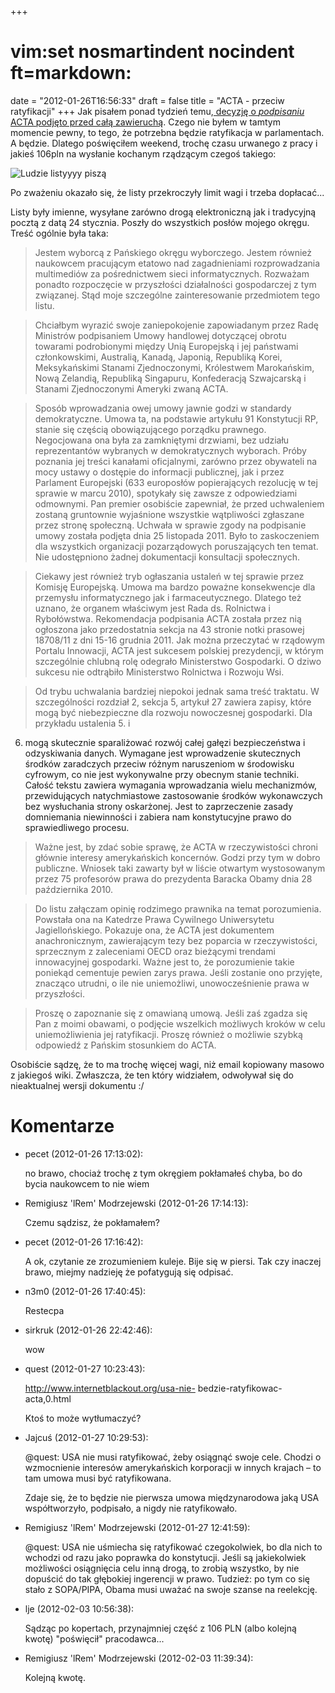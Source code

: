 +++
# vim:set nosmartindent nocindent ft=markdown:
date = "2012-01-26T16:56:33"
draft = false
title = "ACTA - przeciw ratyfikacji"
+++
Jak pisałem ponad tydzień temu,[ decyzję o _podpisaniu_ ACTA podjęto przed
całą zawieruchą](http://blog.lrem.net/2012/01/18/przyjelismy-acta/). Czego nie
byłem w tamtym momencie pewny, to tego, że potrzebna będzie ratyfikacja w
parlamentach. A będzie. Dlatego poświęciłem weekend, trochę czasu urwanego z
pracy i jakieś 106pln na wysłanie kochanym rządzącym czegoś takiego:

![Ludzie listyyyy piszą](http://pub.lrem.net/2012/01/listy.jpg)

Po zważeniu okazało się, że listy przekroczyły limit wagi i trzeba dopłacać...

Listy były imienne, wysyłane zarówno drogą elektroniczną jak i tradycyjną
pocztą z datą 24 stycznia. Poszły do wszystkich posłów mojego okręgu. Treść
ogólnie była taka:

> Jestem wyborcą z Pańskiego okręgu wyborczego. Jestem również naukowcem
pracującym etatowo nad zagadnieniami rozprowadzania multimediów za
pośrednictwem sieci informatycznych. Rozważam ponadto rozpoczęcie w
przyszłości działalności gospodarczej z tym związanej. Stąd moje szczególne
zainteresowanie przedmiotem tego listu.

>

> Chciałbym wyrazić swoje zaniepokojenie zapowiadanym przez Radę Ministrów
podpisaniem Umowy handlowej dotyczącej obrotu towarami podrobionymi między
Unią Europejską i jej państwami członkowskimi, Australią, Kanadą, Japonią,
Republiką Korei, Meksykańskimi Stanami Zjednoczonymi, Królestwem Marokańskim,
Nową Zelandią, Republiką Singapuru, Konfederacją Szwajcarską i Stanami
Zjednoczonymi Ameryki zwaną ACTA.

>

> Sposób wprowadzania owej umowy jawnie godzi w standardy demokratyczne. Umowa
ta, na podstawie artykułu 91 Konstytucji RP, stanie się częścią obowiązującego
porządku prawnego. Negocjowana ona była za zamkniętymi drzwiami, bez udziału
reprezentantów wybranych w demokratycznych wyborach. Próby poznania jej treści
kanałami oficjalnymi, zarówno przez obywateli na mocy ustawy o dostępie do
informacji publicznej, jak i przez Parlament Europejski (633 europosłów
popierających rezolucję w tej sprawie w marcu 2010), spotykały się zawsze z
odpowiedziami odmownymi. Pan premier osobiście zapewniał, że przed uchwaleniem
zostaną gruntownie wyjaśnione wszystkie wątpliwości zgłaszane przez stronę
społeczną. Uchwała w sprawie zgody na podpisanie umowy została podjęta dnia 25
listopada 2011. Było to zaskoczeniem dla wszystkich organizacji pozarządowych
poruszających ten temat. Nie udostępniono żadnej dokumentacji konsultacji
społecznych.

>

> Ciekawy jest również tryb ogłaszania ustaleń w tej sprawie przez Komisję
Europejską. Umowa ma bardzo poważne konsekwencje dla przemysłu informatycznego
jak i farmaceutycznego. Dlatego też uznano, że organem właściwym jest Rada ds.
Rolnictwa i Rybołówstwa. Rekomendacja podpisania ACTA została przez nią
ogłoszona jako przedostatnia sekcja na 43 stronie notki prasowej 18708/11 z
dni 15-16 grudnia 2011. Jak można przeczytać w rządowym Portalu Innowacji,
ACTA jest sukcesem polskiej prezydencji, w którym szczególnie chlubną rolę
odegrało Ministerstwo Gospodarki. O dziwo sukcesu nie odtrąbiło Ministerstwo
Rolnictwa i Rozwoju Wsi.

>

> Od trybu uchwalania bardziej niepokoi jednak sama treść traktatu. W
szczególności rozdział 2, sekcja 5, artykuł 27 zawiera zapisy, które mogą być
niebezpieczne dla rozwoju nowoczesnej gospodarki. Dla przykładu ustalenia 5. i
6. mogą skutecznie sparaliżować rozwój całej gałęzi bezpieczeństwa i
odzyskiwania danych. Wymagane jest wprowadzenie skutecznych środków zaradczych
przeciw różnym naruszeniom w środowisku cyfrowym, co nie jest wykonywalne przy
obecnym stanie techniki. Całość tekstu zawiera wymagania wprowadzania wielu
mechanizmów, przewidujących natychmiastowe zastosowanie środków wykonawczych
bez wysłuchania strony oskarżonej. Jest to zaprzeczenie zasady domniemania
niewinności i zabiera nam konstytucyjne prawo do sprawiedliwego procesu.

>

> Ważne jest, by zdać sobie sprawę, że ACTA w rzeczywistości chroni głównie
interesy amerykańskich koncernów. Godzi przy tym w dobro publiczne. Wniosek
taki zawarty był w liście otwartym wystosowanym przez 75 profesorów prawa do
prezydenta Baracka Obamy dnia 28 października 2010.

>

> Do listu załączam opinię rodzimego prawnika na temat porozumienia. Powstała
ona na Katedrze Prawa Cywilnego Uniwersytetu Jagiellońskiego. Pokazuje ona, że
ACTA jest dokumentem anachronicznym, zawierającym tezy bez poparcia w
rzeczywistości, sprzecznym z zaleceniami OECD oraz bieżącymi trendami
innowacyjnej gospodarki. Ważne jest to, że porozumienie takie poniekąd
cementuje pewien zarys prawa. Jeśli zostanie ono przyjęte, znacząco utrudni, o
ile nie uniemożliwi, unowocześnienie prawa w przyszłości.

>

> Proszę o zapoznanie się z omawianą umową. Jeśli zaś zgadza się Pan z moimi
obawami, o podjęcie wszelkich możliwych kroków w celu uniemożliwienia jej
ratyfikacji. Proszę również o możliwie szybką odpowiedź z Pańskim stosunkiem
do ACTA.

Osobiście sądzę, że to ma trochę więcej wagi, niż email kopiowany masowo z
jakiegoś wiki. Zwłaszcza, że ten który widziałem, odwoływał się do
nieaktualnej wersji dokumentu :/

# Komentarze

* pecet (2012-01-26 17:13:02): <p>no brawo, chociaż trochę z tym okręgiem
  pokłamałeś chyba, bo do bycia naukowcem  to nie wiem</p>
* Remigiusz 'lRem' Modrzejewski (2012-01-26 17:14:13): <p>Czemu sądzisz, że
  pokłamałem?</p>
* pecet (2012-01-26 17:16:42): <p>A ok, czytanie ze zrozumieniem kuleje. Bije
  się w piersi. Tak czy inaczej brawo, miejmy nadzieję że pofatygują się
  odpisać.</p>
* n3m0 (2012-01-26 17:40:45): <p>Restecpa</p>
* sirkruk (2012-01-26 22:42:46): <p>wow</p>
* quest (2012-01-27 10:23:43): <p>http://www.internetblackout.org/usa-nie-
  bedzie-ratyfikowac-acta,0.html</p>  <p>Ktoś to może wytłumaczyć?</p>
* Jajcuś (2012-01-27 10:29:53): <p>@quest: USA nie musi ratyfikować, żeby
  osiągnąć swoje cele. Chodzi o wzmocnienie interesów amerykańskich korporacji w
  innych krajach – to tam umowa musi być ratyfikowana.</p>  <p>Zdaje się, że to
  będzie nie pierwsza umowa międzynarodowa jaką USA współtworzyło, podpisało, a
  nigdy nie ratyfikowało.</p>
* Remigiusz 'lRem' Modrzejewski (2012-01-27 12:41:59): <p>@quest: USA nie
  uśmiecha się ratyfikować czegokolwiek, bo dla nich to wchodzi od razu jako
  poprawka do konstytucji. Jeśli są jakiekolwiek możliwości osiągnięcia celu
  inną drogą, to zrobią wszystko, by nie dopuścić do tak głębokiej ingerencji w
  prawo. Tudzież: po tym co się stało z SOPA/PIPA, Obama musi uważać na swoje
  szanse na reelekcję.</p>
* lje (2012-02-03 10:56:38): <p>Sądząc po kopertach, przynajmniej część z 106
  PLN (albo kolejną kwotę) "poświęcił" pracodawca...</p>
* Remigiusz 'lRem' Modrzejewski (2012-02-03 11:39:34): <p>Kolejną kwotę.</p>
